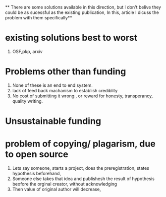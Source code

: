 ** There are some solutions available  in this direction, but I don't belive they could be as sucessful as the existing publication,
In this, article I dicuss  the problem with them specifically**
# existing solutions best to worst  
1. OSF,pkp, arxiv

# Problems other than funding 
1. None of these is an end to end system.
2. lack of feed back machanism to establish crediblity
3. No cost of submitting it wrong , or reward for honesty, transperancy, quality writing.



# Unsustainable funding 


# problem of copying/ plagarism, due to open source 
1. Lets say someone, starts a project, does the preregistration, states hypothesis beforehand,
2. Someone else takes that idea and publishesh the result of hypothesis beofore the orginal creator, without acknowledging
3. Then value of original author will decrease, 
